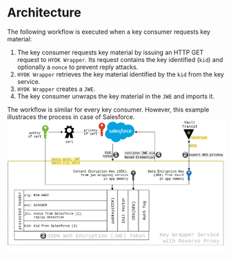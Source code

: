 # Architecture
The following workflow is executed when a key consumer requests key material:

1. The key consumer requests key material by issuing an HTTP GET request to `HYOK Wrapper`. Its request contains the key identified (`kid`) and optionally a `nonce` to prevent reply attacks.
2. `HYOK Wrapper` retrieves the key material identified by the `kid` from the key service.
3. `HYOK Wrapper` creates a `JWE`.
4. The key consumer unwraps the key material in the `JWE` and imports it.

The workflow is similar for every key consumer. However, this example illustraces the process in case of Salesforce.
![workflow](cache-only-key-service-v3.png)
